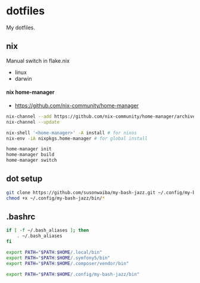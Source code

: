 # dotfiles

My dotfiles.

## nix

Manual switch in flake.nix

- linux
- darwin

#### nix home-manager

- https://github.com/nix-community/home-manager

```bash
nix-channel --add https://github.com/nix-community/home-manager/archive/master.tar.gz home-manager
nix-channel --update

nix-shell '<home-manager>' -A install # for nixos
nix-env -iA nixpkgs.home-manager # for global install

home-manager init
home-manager build
home-manager switch
```

## dot setup

```bash
git clone https://github.com/susonwaiba/my-bash-jazz.git ~/.config/my-bash-jazz
chmod +x ~/.config/my-bash-jazz/bin/*
```

## .bashrc

```bash
if [ -f ~/.bash_aliases ]; then
    . ~/.bash_aliases
fi

export PATH="$PATH:$HOME/.local/bin"
export PATH="$PATH:$HOME/.symfony5/bin"
export PATH="$PATH:$HOME/.composer/vendor/bin"

export PATH="$PATH:$HOME/.config/my-bash-jazz/bin"
```
